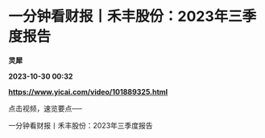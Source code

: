 # 一分钟看财报丨禾丰股份：2023年三季度报告
**灵犀**

**2023-10-30 00:32**

**https://www.yicai.com/video/101889325.html**

点击视频，速览要点──

一分钟看财报丨禾丰股份：2023年三季度报告